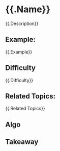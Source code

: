 # {{.Name}}
{{.Description}}

## Example:
{{.Example}}

## Difficulty
{{.Difficulty}}

## Related Topics:
{{.Related Topics}}

## Algo


## Takeaway